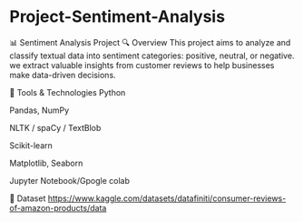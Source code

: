 # Project-Sentiment-Analysis
📊 Sentiment Analysis Project
🔍 Overview
This project aims to analyze and classify textual data into sentiment categories: positive, neutral, or negative. we extract valuable insights from customer reviews to help businesses make data-driven decisions.

🧰 Tools & Technologies
Python

Pandas, NumPy

NLTK / spaCy / TextBlob

Scikit-learn

Matplotlib, Seaborn

Jupyter Notebook/Gpogle colab

📁 Dataset
https://www.kaggle.com/datasets/datafiniti/consumer-reviews-of-amazon-products/data
